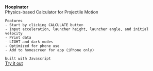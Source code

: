 **Hoopinator**\
Physics-based Calculator for Projectile Motion

```
Features
- Start by clicking CALCULATE button
- Input acceleration, launcher height, launcher angle, and initial velocity
- Print data
- LIGHT and dark modes
- Optimized for phone use
- Add to homescreen for app (iPhone only)
```
`built with Javascript`\
[Try it out](https://hoopinator-11375047.codehs.me/index.html)
